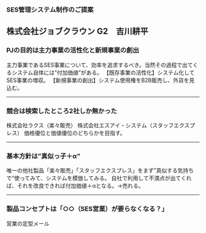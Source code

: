 ### SES管理システム制作のご提案


株式会社ジョブクラウン
G2　吉川耕平
---


### PJの目的は主力事業の活性化と新規事業の創出
主力事業であるSES事業について、効率を追求するべき。当然その過程で出てくるシステム自体には”付加価値”がある。
【既存事業の活性化】システム化してSES事業の増収。
【新規事業の創出】システム使用権をB2B販売し、外貨を見込む。

---


### 競合は検索したところ2社しか無かった
株式会社ラクス（楽々販売）
株式会社エスアイ・システム（スタッフエクスプレス）
価格優位と価値優位のどちらかを目指す。

---

### 基本方針は”真似っ子＋α”
唯一の他社製品「楽々販売」「スタッフエクスプレス」をまず”真似する気持ちで”使ってみて、システムを模倣してみる。
自社で利用して不満点が出てくれば、それを改良できれば付加価値＋αとなる。→売れる。

---

### 製品コンセプトは「○○（SES営業）が要らなくなる？」
営業の定型メール
